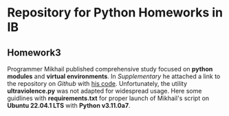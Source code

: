 # Repository for Python Homeworks in IB
## Homework3
Programmer Mikhail published comprehensive study focused on **python modules** and **virtual environments**. In *Supplementary* he attached a link 
to the repository on *Github* with [his code](https://github.com/krglkvrmn/Virtual_environment_research). Unfortunately, the utility **ultraviolence.py** was not adapted 
for widespread usage. Here some guidlines with **requirements.txt** for proper launch of Mikhail's script on **Ubuntu 22.04.1 LTS** with **Python v3.11.0a7**. 
